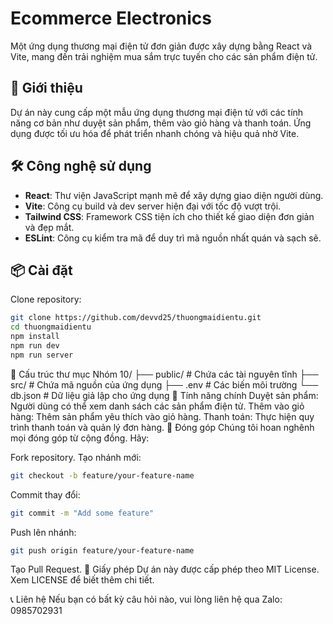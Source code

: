 # Ecommerce Electronics

Một ứng dụng thương mại điện tử đơn giản được xây dựng bằng React và Vite, mang đến trải nghiệm mua sắm trực tuyến cho các sản phẩm điện tử.

## 🚀 Giới thiệu

Dự án này cung cấp một mẫu ứng dụng thương mại điện tử với các tính năng cơ bản như duyệt sản phẩm, thêm vào giỏ hàng và thanh toán. Ứng dụng được tối ưu hóa để phát triển nhanh chóng và hiệu quả nhờ Vite.

## 🛠️ Công nghệ sử dụng

- **React**: Thư viện JavaScript mạnh mẽ để xây dựng giao diện người dùng.
- **Vite**: Công cụ build và dev server hiện đại với tốc độ vượt trội.
- **Tailwind CSS**: Framework CSS tiện ích cho thiết kế giao diện đơn giản và đẹp mắt.
- **ESLint**: Công cụ kiểm tra mã để duy trì mã nguồn nhất quán và sạch sẽ.

## 📦 Cài đặt

Clone repository:

```bash
git clone https://github.com/devvd25/thuongmaidientu.git
cd thuongmaidientu
npm install
npm run dev
npm run server
```

📂 Cấu trúc thư mục
Nhóm 10/
├── public/ # Chứa các tài nguyên tĩnh
├── src/ # Chứa mã nguồn của ứng dụng
├── .env # Các biến môi trường
└── db.json # Dữ liệu giả lập cho ứng dụng
🌟 Tính năng chính
Duyệt sản phẩm: Người dùng có thể xem danh sách các sản phẩm điện tử.
Thêm vào giỏ hàng: Thêm sản phẩm yêu thích vào giỏ hàng.
Thanh toán: Thực hiện quy trình thanh toán và quản lý đơn hàng.
🤝 Đóng góp
Chúng tôi hoan nghênh mọi đóng góp từ cộng đồng. Hãy:

Fork repository.
Tạo nhánh mới:

```bash
git checkout -b feature/your-feature-name
```

Commit thay đổi:

```bash
git commit -m "Add some feature"
```

Push lên nhánh:

```bash
git push origin feature/your-feature-name
```

Tạo Pull Request.
📜 Giấy phép
Dự án này được cấp phép theo MIT License. Xem LICENSE để biết thêm chi tiết.

📞 Liên hệ
Nếu bạn có bất kỳ câu hỏi nào, vui lòng liên hệ qua Zalo: 0985702931
